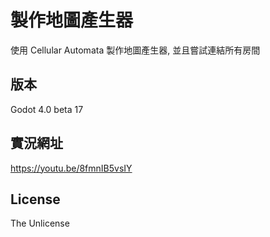# 製作地圖產生器

使用 Cellular Automata 製作地圖產生器, 並且嘗試連結所有房間

## 版本

Godot 4.0 beta 17

## 實況網址

https://youtu.be/8fmnIB5vsIY

## License

The Unlicense
